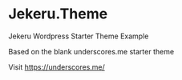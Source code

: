 # Jekeru.Theme
 Jekeru Wordpress Starter Theme Example

 Based on the blank underscores.me starter theme

 Visit https://underscores.me/
